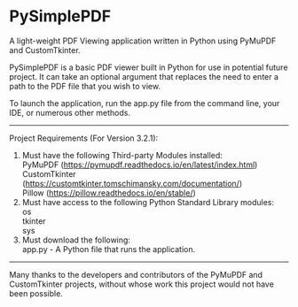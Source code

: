 # PySimplePDF
A light-weight PDF Viewing application written in Python using PyMuPDF and CustomTkinter.

PySimplePDF is a basic PDF viewer built in Python for use in potential future project. It can take an optional argument that replaces the need to enter a path to the PDF file that you wish to view.

To launch the application, run the app.py file from the command line, your IDE, or numerous other methods.

------------------------
Project Requirements (For Version 3.2.1):
  1. Must have the following Third-party Modules installed:
      <br>PyMuPDF (https://pymupdf.readthedocs.io/en/latest/index.html)
      <br>CustomTkinter (https://customtkinter.tomschimansky.com/documentation/)
      <br>Pillow (https://pillow.readthedocs.io/en/stable/)
  3. Must have access to the following Python Standard Library modules:
      <br>os
      <br>tkinter
      <br>sys
  5. Must download the following:
      <br>app.py - A Python file that runs the application.
      
------------------------

Many thanks to the developers and contributors of the PyMuPDF and CustomTkinter projects, without whose work this project would not have been possible. 
